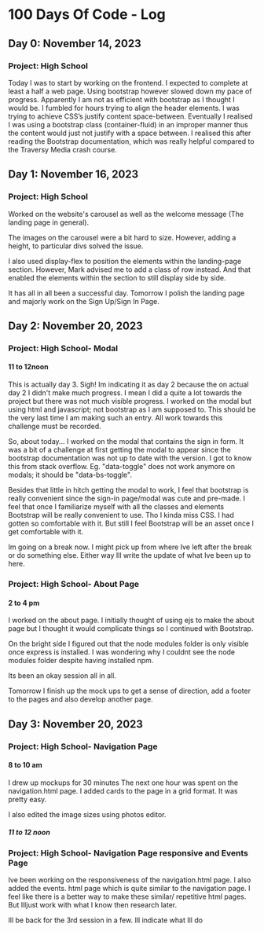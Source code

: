 # 100 Days Of Code - Log

## Day 0: November 14, 2023

### Project: High School

Today I was to start by working on the frontend. I expected to complete at least a half a web page.
Using bootstrap however slowed down my pace of progress. Apparently I am not as efficient with bootstrap as I thought I would be. I fumbled for hours trying to align the header elements. I was trying to achieve CSS’s justify content space-between. Eventually I realised I was using a bootstrap class (container-fluid) in an improper manner thus the content would just not justify with a space between. I realised this after reading the Bootstrap documentation, which was really helpful compared to the Traversy Media crash course.

## Day 1: November 16, 2023

### Project: High School

Worked on the website's carousel as well as the welcome message (The landing page in general).

The images on the carousel were a bit hard to size. However, adding a height, to particular divs solved the issue.

I also used display-flex to position the elements within the landing-page section. However, Mark advised me to add a class of row instead. And that enabled the elements within the section to still display side by side.

It has all in all been a successful day. Tomorrow I polish the landing page and majorly work on the Sign Up/Sign In Page.

## Day 2: November 20, 2023

### Project: High School- Modal

#### 11 to 12noon

This is actually day 3. Sigh! Im indicating it as day 2 because the on actual day 2 I didn't make much progress. I mean I did a quite a lot towards the project but there was not much visible progress. I worked on the modal but using html and javascript; not bootstrap as I am supposed to. This should be the very last time I am making such an entry. All work towards this challenge must be recorded.

So, about today... I worked on the modal that contains the sign in form. It was a bit of a challenge at first getting the modal to appear since the bootstrap documentation was not up to date with the version. I got to know this from stack overflow. Eg. "data-toggle" does not work anymore on modals; it should be "data-bs-toggle".

Besides that little in hitch getting the modal to work, I feel that bootstrap is really convenient since the sign-in page/modal was cute and pre-made. I feel that once I familiarize myself with all the classes and elements Bootstrap will be really convenient to use. Tho I kinda miss CSS. I had gotten so comfortable with it. But still I feel Bootstrap will be an asset once I get comfortable with it.

Im going on a break now. I might pick up from where Ive left after the break or do something else. Either way Ill write the update of what Ive been up to here.

### Project: High School- About Page

#### 2 to 4 pm

I worked on the about page. I initially thought of using ejs to make the about page but I thought it would complicate things so I continued with Bootstrap.

On the bright side I figured out that the node modules folder is only visible once express is installed. I was wondering why I couldnt see the node modules folder despite having installed npm.

Its been an okay session all in all.

Tomorrow I finish up the mock ups to get a sense of direction, add a footer to the pages and also develop another page.

## Day 3: November 20, 2023

### Project: High School- Navigation Page

#### 8 to 10 am

I drew up mockups for 30 minutes
The next one hour was spent on the navigation.html page. I added cards to the page in a grid format. It was pretty easy.

I also edited the image sizes using photos editor.

##### 11 to 12 noon
### Project: High School- Navigation Page responsive and Events Page
Ive been working on the responsiveness of the navigation.html page. I also added the events. html page which is quite similar to the navigation page. I feel like there is a better way to make these similar/ repetitive html pages. But Illjust work with what I know then research later.

Ill be back for the 3rd session in a few. Ill indicate what Ill do
